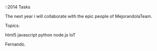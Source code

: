 ::2014 Tasks

The next year i will collaborate with the epic people of MejorandolaTeam.

Topics:

html5
javascript
python
node.js
IoT

Fernando.
